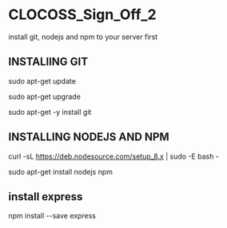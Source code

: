 # CLOCOSS_Sign_Off_2

install git, nodejs and npm to your server first 

## INSTALlING GIT
sudo apt-get update 

sudo apt-get upgrade 

sudo apt-get -y install git

## INSTALLING NODEJS AND NPM
curl -sL https://deb.nodesource.com/setup_8.x | sudo -E bash - 

sudo apt-get install nodejs npm

## install express
npm install --save express
